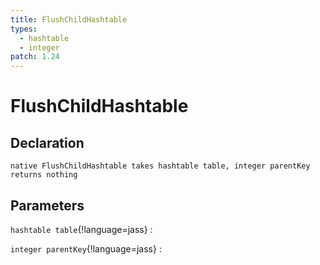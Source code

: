 ```yaml
---
title: FlushChildHashtable
types:
  - hashtable
  - integer
patch: 1.24
---
```


# FlushChildHashtable

## Declaration

```jass
native FlushChildHashtable takes hashtable table, integer parentKey returns nothing
```

## Parameters
`hashtable table`{!language=jass}
: 

`integer parentKey`{!language=jass}
: 
